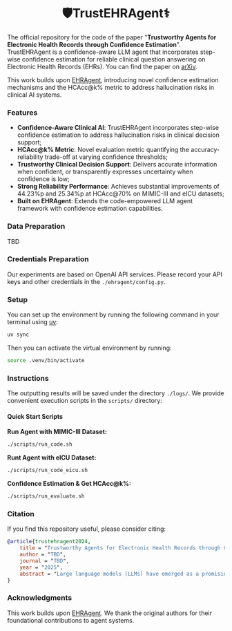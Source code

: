 <div align="center">
<h1> 🛡️TrustEHRAgent⚕️ </h1>
</div>

The official repository for the code of the paper "**Trustworthy Agents for Electronic Health Records through Confidence Estimation**". TrustEHRAgent is a confidence-aware LLM agent that incorporates step-wise confidence estimation for reliable clinical question answering on Electronic Health Records (EHRs).
You can find the paper on [arXiv](TBA).

This work builds upon [EHRAgent](https://github.com/wshi83/EHRAgent), introducing novel confidence estimation mechanisms and the HCAcc@k% metric to address hallucination risks in clinical AI systems.

### Features

- **Confidence-Aware Clinical AI**: TrustEHRAgent incorporates step-wise confidence estimation to address hallucination risks in clinical decision support;
- **HCAcc@k% Metric**: Novel evaluation metric quantifying the accuracy-reliability trade-off at varying confidence thresholds;
- **Trustworthy Clinical Decision Support**: Delivers accurate information when confident, or transparently expresses uncertainty when confidence is low;
- **Strong Reliability Performance**: Achieves substantial improvements of 44.23%p and 25.34%p at HCAcc@70% on MIMIC-III and eICU datasets;
- **Built on EHRAgent**: Extends the code-empowered LLM agent framework with confidence estimation capabilities.

### Data Preparation

TBD

### Credentials Preparation
Our experiments are based on OpenAI API services. Please record your API keys and other credentials in the ``./ehragent/config.py``. 

### Setup

You can set up the environment by running the following command in your terminal using [uv](https://docs.astral.sh/uv/):

```bash
uv sync
```

Then you can activate the virtual environment by running:

```bash
source .venv/bin/activate

```

### Instructions

The outputting results will be saved under the directory ``./logs/``. We provide convenient execution scripts in the ``scripts/`` directory:

#### Quick Start Scripts

**Run Agent with MIMIC-III Dataset:**
```bash
./scripts/run_code.sh
```

**Runt Agent with eICU Dataset:**
```bash
./scripts/run_code_eicu.sh
```

**Confidence Estimation & Get HCAcc@k%:**
```bash
./scripts/run_evaluate.sh
```

### Citation
If you find this repository useful, please consider citing:
```bibtex
@article{trustehragent2024,
    title = "Trustworthy Agents for Electronic Health Records through Confidence Estimation",
    author = "TBD",
    journal = "TBD",
    year = "2025",
    abstract = "Large language models (LLMs) have emerged as a promising approach for extracting and interpreting information from Electronic Health Records (EHR), offering possibilities for clinical decision support and patient care. However, despite their capabilities, the reliable deployment of LLMs in clinical settings remains challenging due to risks of hallucinations. Thus, we propose Hallucination-Controlled Accuracy at k% (HCAcc@k%), a novel metric quantifying the accuracy-reliability trade-off at varying confidence thresholds. Based on this framework, we also introduce TrustEHRAgent, a confidence-aware agent that incorporates step-wise confidence estimation for clinical question answering. Experiments on MIMIC-III and eICU datasets demonstrate that TrustEHRAgent outperforms baselines under strict reliability constraints, achieving substantial improvements of 44.23%p and 25.34%p at HCAcc@70% while baseline methods fail completely at these stringent thresholds."
}
```

### Acknowledgments
This work builds upon [EHRAgent](https://github.com/wshi83/EHRAgent). We thank the original authors for their foundational contributions to agent systems.
